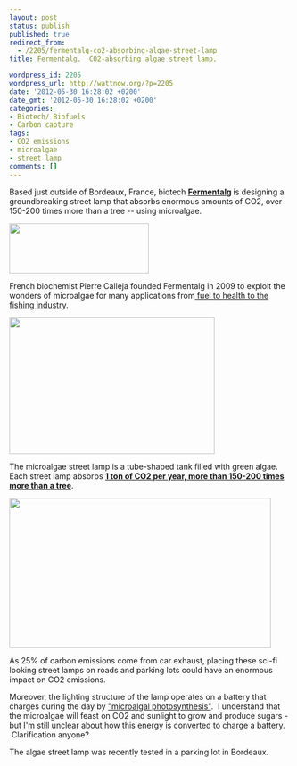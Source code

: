```yaml
---
layout: post
status: publish
published: true
redirect_from:
  - /2205/fermentalg-co2-absorbing-algae-street-lamp
title: Fermentalg.  CO2-absorbing algae street lamp.

wordpress_id: 2205
wordpress_url: http://wattnow.org/?p=2205
date: '2012-05-30 16:28:02 +0200'
date_gmt: '2012-05-30 16:28:02 +0200'
categories:
- Biotech/ Biofuels
- Carbon capture
tags:
- CO2 emissions
- microalgae
- street lamp
comments: []
---
```

<p>Based just outside of Bordeaux, France, biotech&nbsp;<strong><a href="http://www.fermentalg.fr/">Fermentalg</a>&nbsp;</strong>is designing a groundbreaking street lamp that absorbs enormous amounts of CO2, over 150-200 times more than a tree&nbsp;-- using microalgae.</p>
<p><a href="http://www.fermentalg.fr/"><img class="alignnone size-full wp-image-2206" title="fermentalg_logo" src="{{ 'assets/from-wordpress/uploads/2012/05/fermentalg_logo.png' | relative_url }}" alt="" width="250" height="90" /></a></p>
<p>French biochemist Pierre Calleja founded Fermentalg in 2009 to exploit the wonders of microalgae for many applications from<a href="http://www.fermentalg.fr/"> fuel to health to the fishing industry</a>.</p>
<p><a href="{{ 'assets/from-wordpress/uploads/2012/05/fermentalg_calleja.jpg' | relative_url }}"><img title="fermentalg_calleja" src="{{ 'assets/from-wordpress/uploads/2012/05/fermentalg_calleja.jpg' | relative_url }}" alt="" width="368" height="245" /></a></p>
<p>The microalgae street lamp is a tube-shaped tank filled with green algae. Each street lamp absorbs <strong><a href="http://odewire.com/algaestreetlights">1 ton of CO2 per year, more than 150-200 times more than a tree</a></strong>.</p>
<p><a href="http://odewire.com/algaestreetlights"><img class="alignnone  wp-image-2208" title="fermentalg_road" src="{{ 'assets/from-wordpress/uploads/2012/05/fermentalg_road-1024x587.png' | relative_url }}" alt="" width="469" height="269" /></a></p>
<p>As 25% of carbon emissions come from car exhaust, placing these sci-fi looking street lamps on roads and parking lots could have an enormous impact on CO2 emissions.</p>
<p>Moreover, the lighting structure of the lamp operates on a battery that charges during the day by <a href="http://odewire.com/algaestreetlights">"microalgal photosynthesis"</a>. &nbsp;I understand that the microalgae will feast on CO2 and sunlight to grow and produce sugars - but I'm still unclear about how this energy is converted to charge a battery. &nbsp;Clarification anyone?</p>
<p>The algae street lamp was recently tested in a parking lot in Bordeaux.</p>
